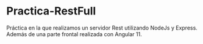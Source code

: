# Practica-RestFull
Práctica en la que realizamos un servidor Rest utilizando NodeJs y Express. Además de una parte frontal realizada con Angular 11.
